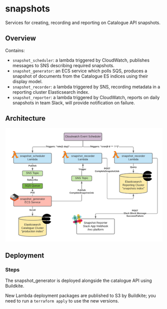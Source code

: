 # snapshots

Services for creating, recording and reporting on Catalogue API snapshots.

## Overview

Contains:

- `snapshot_scheduler`: a lambda triggered by CloudWatch, publishes messages to SNS describing required snapshots.
- `snapshot_generator`: an ECS service which polls SQS, produces a snapshot of documents from the Catalogue ES indices using their display model.
- `snapshot_recorder`: a lambda triggered by SNS, recording metadata in a reporting cluster Elasticsearch index.
- `snapshot_reporter`: a lambda triggered by CloudWatch, reports on daily snapshots in team Slack, will provide notification on failure.

## Architecture

![Architecture diagram for catalogue snapshots](architecture.png)

## Deployment

### Steps

The snapshot_generator is deployed alongside the catalogue API using Buildkite.

New Lambda deployment packages are published to S3 by Buildkite; you need to run a `terraform apply` to use the new versions.
